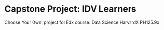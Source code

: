 # Capstone Project: IDV Learners
Choose Your Own! project for Edx course: Data Science HarvardX PH125.9x 
